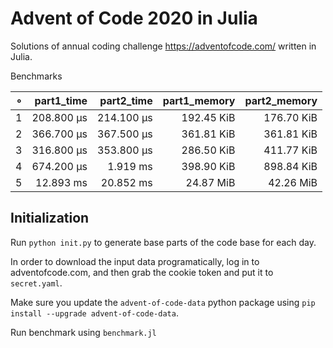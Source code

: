 # Advent of Code 2020 in Julia

Solutions of annual coding challenge https://adventofcode.com/ written in Julia.

Benchmarks

|   ∘ | part1_time | part2_time | part1_memory | part2_memory |
| ---:| ----------:| ----------:| ------------:| ------------:|
|   1 | 208.800 μs | 214.100 μs |   192.45 KiB |   176.70 KiB |
|   2 | 366.700 μs | 367.500 μs |   361.81 KiB |   361.81 KiB |
|   3 | 316.800 μs | 353.800 μs |   286.50 KiB |   411.77 KiB |
|   4 | 674.200 μs |   1.919 ms |   398.90 KiB |   898.84 KiB |
|   5 |  12.893 ms |  20.852 ms |    24.87 MiB |    42.26 MiB |

## Initialization

Run `python init.py` to generate base parts of the code base for each day.

In order to download the input data programatically, log in to adventofcode.com, and then grab the cookie token and put it to `secret.yaml`.

Make sure you update the `advent-of-code-data` python package using `pip install --upgrade advent-of-code-data`.

Run benchmark using `benchmark.jl`
